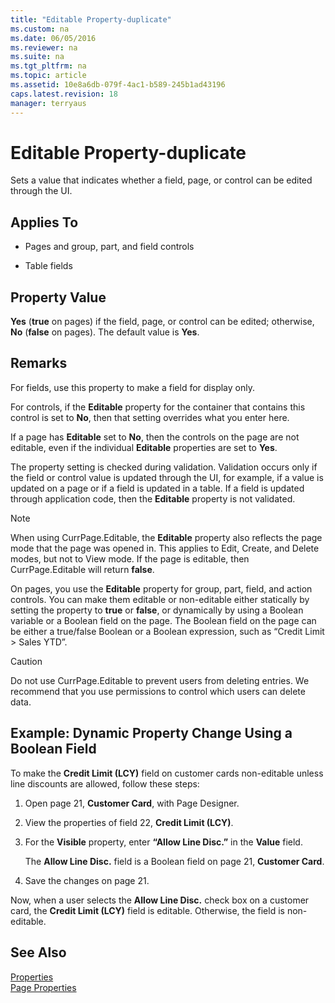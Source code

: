```yaml
---
title: "Editable Property-duplicate"
ms.custom: na
ms.date: 06/05/2016
ms.reviewer: na
ms.suite: na
ms.tgt_pltfrm: na
ms.topic: article
ms.assetid: 10e8a6db-079f-4ac1-b589-245b1ad43196
caps.latest.revision: 18
manager: terryaus
---
```

# Editable Property-duplicate
Sets a value that indicates whether a field, page, or control can be edited through the UI.  
  
## Applies To  
  
-   Pages and group, part, and field controls  
  
-   Table fields  
  
## Property Value  
 **Yes** \(**true** on pages\) if the field, page, or control can be edited; otherwise, **No** \(**false** on pages\). The default value is **Yes**.  
  
## Remarks  
 For fields, use this property to make a field for display only.  
  
 For controls, if the **Editable** property for the container that contains this control is set to **No**, then that setting overrides what you enter here.  
  
 If a page has **Editable** set to **No**, then the controls on the page are not editable, even if the individual **Editable** properties are set to **Yes**.  
  
 The property setting is checked during validation. Validation occurs only if the field or control value is updated through the UI, for example, if a value is updated on a page or if a field is updated in a table. If a field is updated through application code, then the **Editable** property is not validated.  
  
> [!NOTE]  
>  When using CurrPage.Editable, the **Editable** property also reflects the page mode that the page was opened in. This applies to Edit, Create, and Delete modes, but not to View mode. If the page is editable, then CurrPage.Editable will return **false**.  
  
 On pages, you use the **Editable** property for group, part, field, and action controls. You can make them editable or non\-editable either statically by setting the property to **true** or **false**, or dynamically by using a Boolean variable or a Boolean field on the page. The Boolean field on the page can be either a true\/false Boolean or a Boolean expression, such as “Credit Limit \> Sales YTD”.  
  
> [!CAUTION]  
>  Do not use CurrPage.Editable to prevent users from deleting entries. We recommend that you use permissions to control which users can delete data.  
  
## Example: Dynamic Property Change Using a Boolean Field  
 To make the **Credit Limit \(LCY\)** field on customer cards non\-editable unless line discounts are allowed, follow these steps:  
  
1.  Open page 21, **Customer Card**, with Page Designer.  
  
2.  View the properties of field 22, **Credit Limit \(LCY\)**.  
  
3.  For the **Visible** property, enter **“Allow Line Disc.”** in the **Value** field.  
  
     The **Allow Line Disc.** field is a Boolean field on page 21, **Customer Card**.  
  
4.  Save the changes on page 21.  
  
 Now, when a user selects the **Allow Line Disc.** check box on a customer card, the **Credit Limit \(LCY\)** field is editable. Otherwise, the field is non\-editable.  
  
## See Also  
 [Properties](Properties.md)   
 [Page Properties](Page-Properties.md)